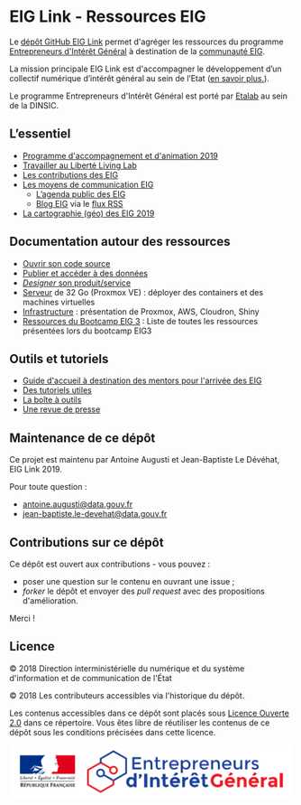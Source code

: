 # EIG Link - Ressources EIG

Le [dépôt GitHub EIG Link](https://github.com/entrepreneur-interet-general/eig-link) permet d'agréger les ressources du programme [Entrepreneurs d'Intérêt Général](https://entrepreneur-interet-general.etalab.gouv.fr/) à destination de la [communauté EIG](https://entrepreneur-interet-general.etalab.gouv.fr/communaute.html).

La mission principale EIG Link est d'accompagner le développement d’un collectif numérique d’intérêt général au sein de l’Etat ([en savoir plus.](https://github.com/entrepreneur-interet-general/eig-link/blob/master/eig-link.md)).

Le programme Entrepreneurs d'Intérêt Général est porté par [Etalab](https://github.com/etalab) au sein de la DINSIC.

## L’essentiel

- [Programme d'accompagnement et d'animation 2019](./animation.md)
- [Travailler au Liberté Living Lab](./tiers-lieu.md)
- [Les contributions des EIG](./contributions.md)
- [Les moyens de communication EIG](./communication.md)
  - [L’agenda public des EIG](https://owncloud.data.gouv.fr/index.php/apps/calendar/p/3DAPQwCmengcPLdm/EIG-Promo-3)
  - [Blog EIG](https://entrepreneur-interet-general.etalab.gouv.fr/blog.html) via le [flux RSS](https://entrepreneur-interet-general.etalab.gouv.fr/feed.xml)
- [La cartographie (géo) des EIG 2019](http://u.osmfr.org/m/277159/)

## Documentation autour des ressources

- [Ouvrir son code source](./opensource.md)
- [Publier et accéder à des données](./opendata.md)
- [*Designer* son produit/service](https://github.com/entrepreneur-interet-general/design-system)
- [Serveur](./serveur.md) de 32 Go (Proxmox VE) : déployer des containers et des machines virtuelles
- [Infrastructure](./infrastructure.md) : présentation de Proxmox, AWS, Cloudron, Shiny
- [Ressources du Bootcamp EIG 3](./ecosysteme.md) : Liste de toutes les ressources présentées lors du bootcamp EIG3

## Outils et tutoriels

* [Guide d'accueil à destination des mentors pour l'arrivée des EIG](accueil-eig.md)
* [Des tutoriels utiles](https://github.com/entrepreneur-interet-general/tutos-2018)
* [La boîte à outils](./outils.md)
* [Une revue de presse](./revue-de-presse.md)

## Maintenance de ce dépôt

Ce projet est maintenu par Antoine Augusti et Jean-Baptiste Le Dévéhat, EIG Link 2019.

Pour toute question : 

- [antoine.augusti@data.gouv.fr](mailto:antoine.augusti@data.gouv.fr)
- [jean-baptiste.le-devehat@data.gouv.fr](mailto:jean-baptiste.le-devehat@data.gouv.fr)

## Contributions sur ce dépôt

Ce dépôt est ouvert aux contributions - vous pouvez :

- poser une question sur le contenu en ouvrant une issue ;
- *forker* le dépôt et envoyer des *pull request* avec des propositions d'amélioration.

Merci !

## Licence

© 2018 Direction interministérielle du numérique et du système d'information et de communication de l'État

© 2018 Les contributeurs accessibles via l'historique du dépôt.

Les contenus accessibles dans ce dépôt sont placés sous [Licence Ouverte 2.0](LICENSE.md) dans ce répertoire. Vous êtes libre de réutiliser les contenus de ce dépôt sous les conditions précisées dans cette licence.

![Logo](./images/logo-eig2.png)
